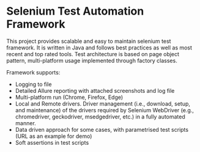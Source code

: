 # Selenium Test Automation Framework

This project provides scalable and easy to maintain selenium test framework. It is written in Java and follows best practices as well as most recent and top rated tools. Test architecture is based on page object pattern, multi-platform usage implemented through factory classes.

Framework supports:

- Logging to file
- Detailed Allure reporting with attached screenshots and log file
- Multi-platform run (Chrome, Firefox, Edge)
- Local and Remote drivers. Driver management (i.e., download, setup, and maintenance) of the drivers required by Selenium WebDriver (e.g., chromedriver, geckodriver, msedgedriver, etc.) in a fully automated manner.
- Data driven approach for some cases, with parametrised test scripts (URL as an example for demo)
- Soft assertions in test scripts
